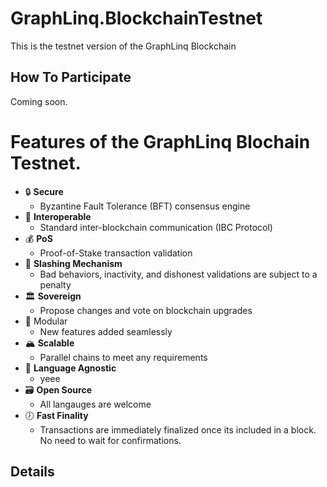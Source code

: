 # GraphLinq.BlockchainTestnet

This is the testnet version of the GraphLinq Blockchain

## How To Participate

Coming soon.

# Features of the GraphLinq Blochain Testnet.

- 🔒 **Secure**
  - Byzantine Fault Tolerance (BFT) consensus engine
- 🔀 **Interoperable**
  - Standard inter-blockchain communication (IBC Protocol)
- 💰 **PoS**
  - Proof-of-Stake transaction validation
- 🚫 **Slashing Mechanism**
  - Bad behaviors, inactivity, and dishonest validations are subject to a penalty 
- 🏛 **Sovereign**
  - Propose changes and vote on blockchain upgrades
- 🧩 Modular
  - New features added seamlessly
- 🏔 **Scalable**
  - Parallel chains to meet any requirements
- 💬 **Language Agnostic**
  - yeee
- 🗃 **Open Source**
  - All langauges are welcome
- 🕖 **Fast Finality**
  - Transactions are immediately finalized once its included in a block. No need to wait for confirmations.

## Details
